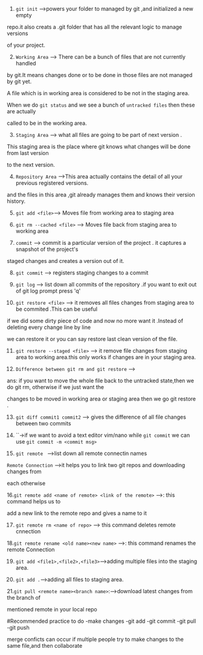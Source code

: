 1. `git init` -->powers your folder to managed by git ,and initialized a new empty

repo.it also creats a .git folder that has all the relevant logic to manage versions

of your project.

2.  `Working Area` --> There can be a bunch of files that are not currently handled 

by git.It means changes done or to be done in those files are not managed by git yet.

A file which is in working area is considered to be not in the staging area.

When we do `git status` and we see a bunch of `untracked files` then these are actually 

called to be in the working area.

3. `Staging Area` --> what all files are going to be part of next version .

This staging area is the place where git knows what changes will be done from last version 

to the next version.

4.  `Repository Area` -->This area actually contains the detail of all your previous registered versions.

and the files in this area ,git already manages them and knows their version history.

5. `git add <file>`--> Moves file from working area to staging area 

6. `git rm --cached <file>` --> Moves file back from staging area to working area 

7. `commit` --> commit is a particular version of the project . it captures a snapshot of the project's

staged changes and creates a version out of it.

8. `git commit` --> registers staging changes to a commit

9. `git log` --> list down all commits of the repository .if you want to exit out of git log prompt press 'q'

10. `git restore <file>` --> it removes all files changes from staging area to be commited .This can be useful 

if we did some dirty piece of code and now no more want it .Instead of deleting every change line by line 

we can restore it or you can say restore last clean version of the file.

11. `git restore --staged <file>`  --> it remove file changes from staging area to working area.this only 
works if changes are in your staging area.

12. `Difference between git rm and git restore` -->

ans: if you want to move the whole file back to the untracked state,then we do git rm, otherwise if we just want the

changes to be moved in working area or staging area then we go git restore .

13. `git diff commit1 commit2` --> gives the difference of all file changes between two commits

14. ``->if we want to avoid a text editor vim/nano while `git commit` we can use `git commit -m <commit msg>`

15. `git remote ` -->list down all remote connectin names

`Remote Connection` -->it helps you to link two git repos and downloading changes from 

each otherwise


16.`git remote add <name of remote> <link of the remote>` -->: this command helps us to 

add a new link to the remote repo and gives a name to it

17. `git remote rm <name of repo>` --> this command deletes remote cnnection 

18.`git remote rename <old name><new name>` -->: this command renames the remote Connection

19. `git add <file1>,<file2>,<file3>`-->adding multiple files into the staging area.

20. `git add .`-->adding all files to staging area.

21.`git pull <remote name><branch name>`:-->download latest changes from the branch of 

mentioned remote in your local repo

#Recommended practice to do
    -make changes
    -git add<file>
    -git commit
    -git pull
    -git push

merge conficts can occur if multiple people try to make changes to the same file,and
then collaborate




